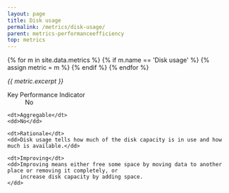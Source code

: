 ```yaml
---
layout: page
title: Disk usage
permalink: /metrics/disk-usage/
parent: metrics-performanceefficiency
top: metrics
---
```


{% for m in site.data.metrics %}
    {% if m.name == 'Disk usage' %}
        {% assign metric = m %}
    {% endif %}
{% endfor %}

_{{ metric.excerpt }}_

<dl>
    <dt>Key Performance Indicator</dt>
    <dd>No</dd>
    
    <dt>Aggregable</dt>
    <dd>No</dd>
    
    <dt>Rationale</dt>
    <dd>Disk usage tells how much of the disk capacity is in use and how much is available.</dd>
    
    <dt>Improving</dt>
    <dd>Improving means either free some space by moving data to another place or removing it completely, or
        increase disk capacity by adding space.
    </dd>
</dl>
